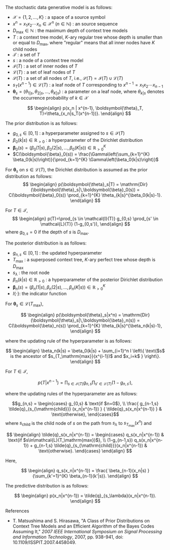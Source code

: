 <!--
Document Author
Koshi Shimada <shimada.koshi.re@gmail.com>
-->

The stochastic data generative model is as follows:

* $\mathcal{X}=\{1,2,\ldots,K\}$ : a space of a source symbol
* $x^n = x_1 x_2 \cdots x_n \in \mathcal{X}^n~(n\in\mathbb{N})$ : an source sequence
* $D_\mathrm{max} \in \mathbb{N}$ : the maximum depth of context tree models
* $T$ : a context tree model, $K$-ary regular tree whose depth is smaller than or equal to $D_\mathrm{max}$, where "regular" means that all inner nodes have $K$ child nodes
* $\mathcal{T}$ : a set of $T$
* $s$ : a node of a context tree model
* $\mathcal{I}(T)$ : a set of inner nodes of $T$
* $\mathcal{L}(T)$ : a set of leaf nodes of $T$
* $\mathcal{S}(T)$ : a set of all nodes of $T$, i.e., $\mathcal{S}(T) = \mathcal{I}(T) \cup \mathcal{L}(T)$
* $s_T(x^{n-1}) \in \mathcal{L}(T)$ : a leaf node of $T$ corresponding to $x^{n-1} = x_1 x_2\cdots x_{n-1}$
* $\boldsymbol{\theta}_s = (\theta_{1|s}, \theta_{2|s}, \ldots, \theta_{K|s})$ : a parameter on a leaf node, where $\theta_{k|s}$ denotes the occurrence probability of $k\in\mathcal{X}$

$$
\begin{align}
    p(x_n | x^{n-1}, \boldsymbol{\theta}_T, T)=\theta_{x_n|s_T(x^{n-1})}.
\end{align}
$$

The prior distribution is as follows:

* $g_{0,s} \in [0,1]$ : a hyperparameter assigned to $s \in \mathcal{S}(T)$
* $\beta_0(k|s) \in\mathbb{R}_{>0}$ : a hyperparameter of the Dirichlet distribution
* $\boldsymbol{\beta}_0(s) = (\beta_0(1|s), \beta_0(2|s), \ldots, \beta_0(K|s)) \in\mathbb{R}^{K}_{>0}$
* $C(\boldsymbol{\beta}_0(s)) = \frac{\Gamma\left(\sum_{k=1}^{K} \beta_0(k|s)\right)}{\prod_{k=1}^{K} \Gamma\left(\beta_0(k|s)\right)}$

For $\boldsymbol{\theta}_s$ on $s\in\mathcal{L}(T)$, the Dirichlet distribution is assumed as the prior distribution as follows:
$$
\begin{align}
    p(\boldsymbol{\theta}_s|T) = \mathrm{Dir}(\boldsymbol{\theta}_s|\,\boldsymbol{\beta}_0(s)) = C(\boldsymbol{\beta}_0(s)) \prod_{k=1}^{K} \theta_{k|s}^{\beta_0(k|s)-1}.
\end{align}
$$

For $T \in \mathcal{T}$,
$$
\begin{align}
    p(T)=\prod_{s \in \mathcal{I}(T)} g_{0,s} \prod_{s' \in \mathcal{L}(T)} (1-g_{0,s'}),
\end{align}
$$
where $g_{0,s}=0$ if the depth of $s$ is $D_\mathrm{max}$.

The posterior distribution is as follows:

* $g_{n,s} \in [0,1]$ : the updated hyperparameter
* $T_\mathrm{max}$ : a superposed context tree, $K$-ary perfect tree whose depth is $D_\mathrm{max}$
* $s_\lambda$ : the root node
* $\beta_n(k|s) \in\mathbb{R}_{>0}$ : a hyperparameter of the posterior Dirichlet distribution
* $\boldsymbol{\beta}_n(s) = (\beta_n(1|s), \beta_n(2|s), \ldots, \beta_n(K|s)) \in\mathbb{R}^{K}_{>0}$
* $I \{ \cdot \}$: the indicator function

For $\boldsymbol{\theta}_s \in\mathcal{L}(T_\mathrm{max})$,

$$
\begin{align}
    p(\boldsymbol{\theta}_s|x^n) = \mathrm{Dir}(\boldsymbol{\theta}_s|\,\boldsymbol{\beta}_n(s)) = C(\boldsymbol{\beta}_n(s)) \prod_{k=1}^{K} \theta_{k|s}^{\beta_n(k|s)-1},
\end{align}
$$

where the updating rule of the hyperparameter is as follows:

$$
\begin{align}
    \beta_n(k|s) = \beta_0(k|s) + \sum_{i=1}^n I \left\{ \text{$s$ is the ancestor of $s_{T_\mathrm{max}}(x^{i-1})$ and $x_i=k$ } \right\}.
\end{align}
$$

For $T \in \mathcal{T}$,

$$p(T|x^{n-1})=\prod_{s \in \mathcal{I}(T)} g_{n,s} \prod_{s' \in \mathcal{L}(T)} (1-g_{n,s'}),$$

where the updating rules of the hyperparameter are as follows:

$$g_{n,s} =
\begin{cases}
    g_{0,s} & \text{if $n=0$}, \\
    \frac{ g_{n-1,s} \tilde{q}_{s_{\mathrm{child}}} (x_n|x^{n-1}) }
    { \tilde{q}_s(x_n|x^{n-1}) } & \text{otherwise},
\end{cases}$$
where $s_{\mathrm{child}}$ is the child node of $s$ on the path from $s_\lambda$ to $s_{T_\mathrm{max}}(x^n)$ and

$$
\begin{align}
    \tilde{q}_s(x_n|x^{n-1}) =
    \begin{cases}
        q_s(x_n|x^{n-1}) & \text{if $s\in\mathcal{L}(T_\mathrm{max})$}, \\
        (1-g_{n-1,s}) q_s(x_n|x^{n-1}) + g_{n-1,s} \tilde{q}_{s_{\mathrm{child}}}(x_n|x^{n-1}) & \text{otherwise}.
    \end{cases}
\end{align}
$$

Here,

$$
\begin{align}
    q_s(x_n|x^{n-1}) = \frac{ \beta_{n-1}(x_n|s) }
    {\sum_{k'=1}^{K} \beta_{n-1}(k'|s)}.
\end{align}
$$

The predictive distribution is as follows:

$$
\begin{align}
p(x_n|x^{n-1}) = \tilde{q}_{s_\lambda}(x_n|x^{n-1}).
\end{align}
$$

References

* T. Matsushima and S. Hirasawa, "A Class of Prior Distributions on Context Tree Models and an Efficient Algorithm of the Bayes Codes Assuming It," *2007 IEEE International Symposium on Signal Processing and Information Technology*, 2007, pp. 938-941, doi: 10.1109/ISSPIT.2007.4458049.

